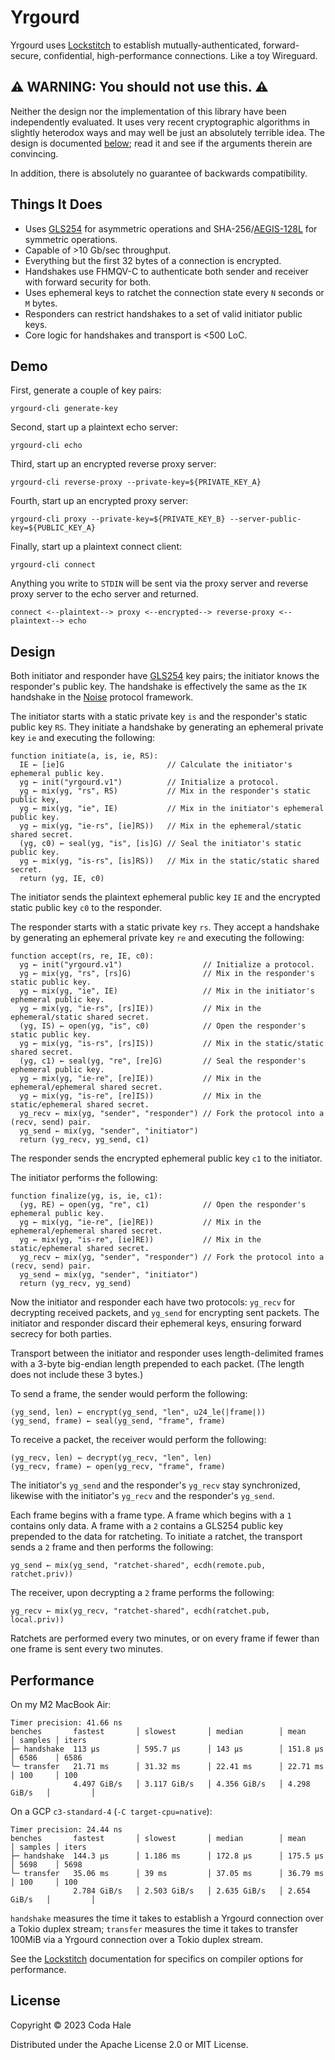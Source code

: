 # Yrgourd

Yrgourd uses [Lockstitch][] to establish mutually-authenticated, forward-secure, confidential,
high-performance connections. Like a toy Wireguard.

[Lockstitch]: https://github.com/codahale/lockstitch

## ⚠️ WARNING: You should not use this. ⚠️

Neither the design nor the implementation of this library have been independently evaluated. It uses
very recent cryptographic algorithms in slightly heterodox ways and may well be just an absolutely
terrible idea. The design is documented [below](#design); read it and see if the arguments therein
are convincing.

In addition, there is absolutely no guarantee of backwards compatibility.

## Things It Does

* Uses [GLS254][] for asymmetric operations and SHA-256/[AEGIS-128L][] for symmetric
  operations.
* Capable of >10 Gb/sec throughput.
* Everything but the first 32 bytes of a connection is encrypted.
* Handshakes use FHMQV-C to authenticate both sender and receiver with forward security for both.
* Uses ephemeral keys to ratchet the connection state every `N` seconds or `M` bytes.
* Responders can restrict handshakes to a set of valid initiator public keys.
* Core logic for handshakes and transport is <500 LoC.

[GLS254]: https://eprint.iacr.org/2023/1688
[AEGIS-128L]: https://www.ietf.org/archive/id/draft-irtf-cfrg-aegis-aead-06.html

## Demo

First, generate a couple of key pairs:

```shell
yrgourd-cli generate-key
```

Second, start up a plaintext echo server:

```shell
yrgourd-cli echo
```

Third, start up an encrypted reverse proxy server:

```shell
yrgourd-cli reverse-proxy --private-key=${PRIVATE_KEY_A}
```

Fourth, start up an encrypted proxy server:

```shell
yrgourd-cli proxy --private-key=${PRIVATE_KEY_B} --server-public-key=${PUBLIC_KEY_A}
```

Finally, start up a plaintext connect client:

```shell
yrgourd-cli connect
```

Anything you write to `STDIN` will be sent via the proxy server and reverse proxy server to the echo
server and returned.

```text
connect <--plaintext--> proxy <--encrypted--> reverse-proxy <--plaintext--> echo
```

## Design

Both initiator and responder have [GLS254][] key pairs; the initiator knows the responder's public
key. The handshake is effectively the same as the `IK` handshake in the [Noise][] protocol
framework.

[Noise]: https://noiseprotocol.org/noise.html#interactive-handshake-patterns-fundamental

The initiator starts with a static private key `is` and the responder's static public key `RS`. They
initiate a handshake by generating an ephemeral private key `ie` and executing the following:

```text
function initiate(a, is, ie, RS):
  IE ← [ie]G                       // Calculate the initiator's ephemeral public key.
  yg ← init("yrgourd.v1")          // Initialize a protocol.
  yg ← mix(yg, "rs", RS)           // Mix in the responder's static public key,
  yg ← mix(yg, "ie", IE)           // Mix in the initiator's ephemeral public key.
  yg ← mix(yg, "ie-rs", [ie]RS))   // Mix in the ephemeral/static shared secret.
  (yg, c0) ← seal(yg, "is", [is]G) // Seal the initiator's static public key.
  yg ← mix(yg, "is-rs", [is]RS))   // Mix in the static/static shared secret.
  return (yg, IE, c0)
```

The initiator sends the plaintext ephemeral public key `IE` and the encrypted static public key `c0`
to the responder.

The responder starts with a static private key `rs`. They accept a handshake by generating an
ephemeral private key `re` and executing the following:

```text
function accept(rs, re, IE, c0):
  yg ← init("yrgourd.v1")                  // Initialize a protocol.
  yg ← mix(yg, "rs", [rs]G)                // Mix in the responder's static public key.
  yg ← mix(yg, "ie", IE)                   // Mix in the initiator's ephemeral public key.
  yg ← mix(yg, "ie-rs", [rs]IE))           // Mix in the ephemeral/static shared secret.
  (yg, IS) ← open(yg, "is", c0)            // Open the responder's static public key.
  yg ← mix(yg, "is-rs", [rs]IS))           // Mix in the static/static shared secret.
  (yg, c1) ← seal(yg, "re", [re]G)         // Seal the responder's ephemeral public key.
  yg ← mix(yg, "ie-re", [re]IE))           // Mix in the ephemeral/ephemeral shared secret.
  yg ← mix(yg, "is-re", [re]IS))           // Mix in the static/ephemeral shared secret.
  yg_recv ← mix(yg, "sender", "responder") // Fork the protocol into a (recv, send) pair.
  yg_send ← mix(yg, "sender", "initiator")
  return (yg_recv, yg_send, c1)
```

The responder sends the encrypted ephemeral public key `c1` to the initiator.

The initiator performs the following:

```text
function finalize(yg, is, ie, c1):
  (yg, RE) ← open(yg, "re", c1)            // Open the responder's ephemeral public key.
  yg ← mix(yg, "ie-re", [ie]RE))           // Mix in the ephemeral/ephemeral shared secret.
  yg ← mix(yg, "is-re", [ie]RE))           // Mix in the static/ephemeral shared secret.
  yg_recv ← mix(yg, "sender", "responder") // Fork the protocol into a (recv, send) pair.
  yg_send ← mix(yg, "sender", "initiator")
  return (yg_recv, yg_send)
```

Now the initiator and responder each have two protocols: `yg_recv` for decrypting received packets,
and `yg_send` for encrypting sent packets. The initiator and responder discard their ephemeral keys,
ensuring forward secrecy for both parties.

Transport between the initiator and responder uses length-delimited frames with a 3-byte big-endian
length prepended to each packet. (The length does not include these 3 bytes.)

To send a frame, the sender would perform the following:

```text
(yg_send, len) ← encrypt(yg_send, "len", u24_le(|frame|))
(yg_send, frame) ← seal(yg_send, "frame", frame)
```

To receive a packet, the receiver would perform the following:

```text
(yg_recv, len) ← decrypt(yg_recv, "len", len)
(yg_recv, frame) ← open(yg_recv, "frame", frame)
```

The initiator's `yg_send` and the responder's `yg_recv` stay synchronized, likewise with the
initiator's `yg_recv` and the responder's `yg_send`.

Each frame begins with a frame type. A frame which begins with a `1` contains only data. A frame
with a `2` contains a GLS254 public key prepended to the data for ratcheting. To initiate a ratchet,
the transport sends a `2` frame and then performs the following:

```text
yg_send ← mix(yg_send, "ratchet-shared", ecdh(remote.pub, ratchet.priv))
```

The receiver, upon decrypting a `2` frame performs the following:

```text
yg_recv ← mix(yg_recv, "ratchet-shared", ecdh(ratchet.pub, local.priv))
```

Ratchets are performed every two minutes, or on every frame if fewer than one frame is sent every
two minutes.

## Performance

On my M2 MacBook Air:

```text
Timer precision: 41.66 ns
benches       fastest       │ slowest       │ median        │ mean          │ samples │ iters
├─ handshake  113 µs        │ 595.7 µs      │ 143 µs        │ 151.8 µs      │ 6586    │ 6586
╰─ transfer   21.71 ms      │ 31.32 ms      │ 22.41 ms      │ 22.71 ms      │ 100     │ 100
              4.497 GiB/s   │ 3.117 GiB/s   │ 4.356 GiB/s   │ 4.298 GiB/s   │         │
```

On a GCP `c3-standard-4` (`-C target-cpu=native`):

```text
Timer precision: 24.44 ns
benches       fastest       │ slowest       │ median        │ mean          │ samples │ iters
├─ handshake  144.3 µs      │ 1.186 ms      │ 172.8 µs      │ 175.5 µs      │ 5698    │ 5698
╰─ transfer   35.06 ms      │ 39 ms         │ 37.05 ms      │ 36.79 ms      │ 100     │ 100
              2.784 GiB/s   │ 2.503 GiB/s   │ 2.635 GiB/s   │ 2.654 GiB/s   │         │
```

`handshake` measures the time it takes to establish a Yrgourd connection over a Tokio duplex stream;
`transfer` measures the time it takes to transfer 100MiB via a Yrgourd connection over a Tokio
duplex stream.

See the [Lockstitch][] documentation for specifics on compiler options for performance.

## License

Copyright © 2023 Coda Hale

Distributed under the Apache License 2.0 or MIT License.
